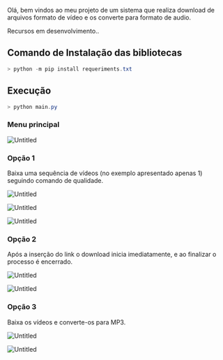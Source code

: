 Olá, bem vindos ao meu projeto de um sistema que realiza download de arquivos formato de vídeo e os converte para formato de audio.

Recursos em desenvolvimento..

## Comando de Instalação das bibliotecas

```powershell
> python -m pip install requeriments.txt
```

## Execução

```powershell
> python main.py
```

### Menu principal

![Untitled](.assets/01.png)

### Opção 1

Baixa uma sequência de vídeos (no exemplo apresentado apenas 1) seguindo comando de qualidade.

![Untitled](https://s3-us-west-2.amazonaws.com/secure.notion-static.com/5fc93797-e52b-415a-9542-7a3e9a81c46a/Untitled.png)

![Untitled](https://s3-us-west-2.amazonaws.com/secure.notion-static.com/01966f63-1100-45a7-98d7-a22d1a8497eb/Untitled.png)

![Untitled](https://s3-us-west-2.amazonaws.com/secure.notion-static.com/8251346b-8c9f-47c4-bf37-40d5b72ed6a2/Untitled.png)

### Opção 2

Após a inserção do link o download inicia imediatamente, e ao finalizar o processo é encerrado.

![Untitled](https://s3-us-west-2.amazonaws.com/secure.notion-static.com/980e7b9a-a38e-4a2f-9918-586cf991261d/Untitled.png)

![Untitled](https://s3-us-west-2.amazonaws.com/secure.notion-static.com/5b2446b6-2208-46ec-bd63-a073c3b987c0/Untitled.png)

### Opção 3

Baixa os vídeos e converte-os para MP3.

![Untitled](https://s3-us-west-2.amazonaws.com/secure.notion-static.com/1761b471-c032-41ac-b624-d372436e05b5/Untitled.png)

![Untitled](https://s3-us-west-2.amazonaws.com/secure.notion-static.com/13926f24-150c-47c7-bf5f-264122704fb9/Untitled.png)